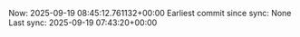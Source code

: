 Now: 2025-09-19 08:45:12.761132+00:00 Earliest commit since sync: None Last sync: 2025-09-19 07:43:20+00:00
